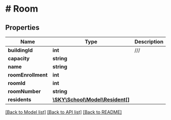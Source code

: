 # # Room

## Properties

Name | Type | Description | Notes
------------ | ------------- | ------------- | -------------
**buildingId** | **int** | /// | [optional]
**capacity** | **string** |  | [optional]
**name** | **string** |  | [optional]
**roomEnrollment** | **int** |  | [optional]
**roomId** | **int** |  | [optional]
**roomNumber** | **string** |  | [optional]
**residents** | [**\SKY\School\Model\Resident[]**](Resident.md) |  | [optional]

[[Back to Model list]](../../README.md#models) [[Back to API list]](../../README.md#endpoints) [[Back to README]](../../README.md)
